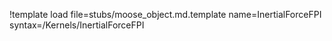 !template load file=stubs/moose_object.md.template name=InertialForceFPI syntax=/Kernels/InertialForceFPI